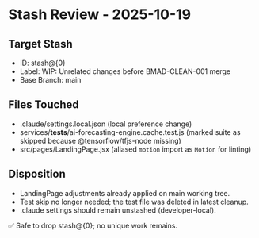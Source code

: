 # Stash Review - 2025-10-19

## Target Stash
- ID: stash@{0}
- Label: WIP: Unrelated changes before BMAD-CLEAN-001 merge
- Base Branch: main

## Files Touched
- .claude/settings.local.json (local preference change)
- services/__tests__/ai-forecasting-engine.cache.test.js (marked suite as skipped because @tensorflow/tfjs-node missing)
- src/pages/LandingPage.jsx (aliased `motion` import as `Motion` for linting)

## Disposition
- LandingPage adjustments already applied on main working tree.
- Test skip no longer needed; the test file was deleted in latest cleanup.
- .claude settings should remain unstashed (developer-local).

✅ Safe to drop stash@{0}; no unique work remains.